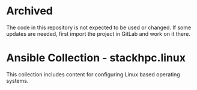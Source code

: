 # Archived

The code in this repository is not expected to be used or changed. If some updates 
are needed, first import the project in GitLab and work on it there.

# Ansible Collection - stackhpc.linux

This collection includes content for configuring Linux based operating systems.
